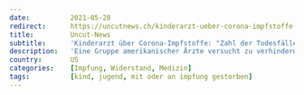 ```yaml
---
date:          2021-05-28
redirect:      https://uncutnews.ch/kinderarzt-ueber-corona-impfstoffe-zahl-der-todesfaelle-um-12000-gestiegen/
title:         Uncut-News
subtitle:      'Kinderarzt über Corona-Impfstoffe: "Zahl der Todesfälle um 12’000 % gestiegen'
description:   'Eine Gruppe amerikanischer Ärzte versucht zu verhindern, dass der Corona-Impfstoff in großem Stil an Kinder unter 16 Jahren verabreicht wird. Mediziner von „America’s Frontline Doctors“ haben rechtliche Schritte eingeleitet. Sie lehnen es strikt ab, Kindern experimentelle Produkte zu verabreichen, zu denen noch keine Langzeitforschung durchgeführt wurde. „Wir haben noch nie so viele Nebenwirkungen bei einem […]'
country:       US
categories:    [Impfung, Widerstand, Medizin]
tags:          [kind, jugend, mit oder an impfung gestorben]
---
```

